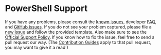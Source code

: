 # PowerShell Support

If you have any problems, please consult the [known issues][], developer [FAQ][], and [GitHub issues][].
If you do not see your problem captured, please file a [new issue][] and follow the provided template.
Also make sure to see the [Official Support Policy][].
If you know how to fix the issue, feel free to send a pull request our way. (The [Contribution Guides][] apply to that pull request, you may want to give it a read!)

[Official Support Policy]: https://docs.microsoft.com/powershell/scripting/powershell-support-lifecycle?view=powershell-6
[FAQ]: https://github.com/PowerShell/PowerShell/tree/master/docs/FAQ.md
[Contribution Guides]: https://github.com/PowerShell/PowerShell/tree/master/.github/CONTRIBUTING.md
[known issues]: https://docs.microsoft.com/powershell/scripting/whats-new/known-issues-ps6?view=powershell-6
[GitHub issues]: https://github.com/PowerShell/PowerShell/issues
[new issue]: https://github.com/PowerShell/PowerShell/issues/new
